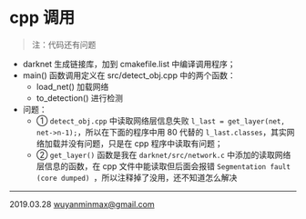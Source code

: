 # cpp 调用
> 注：代码还有问题
+ darknet 生成链接库，加到 cmakefile.list 中编译调用程序；
+ main() 函数调用定义在 src/detect_obj.cpp 中的两个函数：
  + load_net() 加载网络
  + to_detection() 进行检测
+ 问题：
  + ① `detect_obj.cpp` 中读取网络层信息失败 `l_last = get_layer(net, net->n-1);`，所以在下面的程序中用 80 代替的 `l_last.classes`，其实网络加载并没有问题，只是在 cpp 程序中读取有问题；
  + ② `get_layer()` 函数是我在 `darknet/src/network.c` 中添加的读取网络层信息的函数，在 cpp 文件中能读取但后面会报错 `Segmentation fault (core dumped) `，所以注释掉了没用，还不知道怎么解决
  
---
2019.03.28
wuyanminmax@gmail.com
